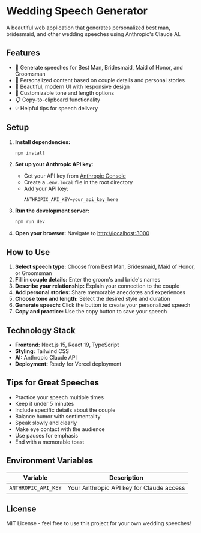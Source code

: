 # Wedding Speech Generator

A beautiful web application that generates personalized best man, bridesmaid, and other wedding speeches using Anthropic's Claude AI.

## Features

- 🎤 Generate speeches for Best Man, Bridesmaid, Maid of Honor, and Groomsman
- 💝 Personalized content based on couple details and personal stories
- 🎨 Beautiful, modern UI with responsive design
- 📝 Customizable tone and length options
- 📋 Copy-to-clipboard functionality
- 💡 Helpful tips for speech delivery

## Setup

1. **Install dependencies:**
   ```bash
   npm install
   ```

2. **Set up your Anthropic API key:**
   - Get your API key from [Anthropic Console](https://console.anthropic.com/)
   - Create a `.env.local` file in the root directory
   - Add your API key:
     ```
     ANTHROPIC_API_KEY=your_api_key_here
     ```

3. **Run the development server:**
   ```bash
   npm run dev
   ```

4. **Open your browser:**
   Navigate to [http://localhost:3000](http://localhost:3000)

## How to Use

1. **Select speech type:** Choose from Best Man, Bridesmaid, Maid of Honor, or Groomsman
2. **Fill in couple details:** Enter the groom's and bride's names
3. **Describe your relationship:** Explain your connection to the couple
4. **Add personal stories:** Share memorable anecdotes and experiences
5. **Choose tone and length:** Select the desired style and duration
6. **Generate speech:** Click the button to create your personalized speech
7. **Copy and practice:** Use the copy button to save your speech

## Technology Stack

- **Frontend:** Next.js 15, React 19, TypeScript
- **Styling:** Tailwind CSS
- **AI:** Anthropic Claude API
- **Deployment:** Ready for Vercel deployment

## Tips for Great Speeches

- Practice your speech multiple times
- Keep it under 5 minutes
- Include specific details about the couple
- Balance humor with sentimentality
- Speak slowly and clearly
- Make eye contact with the audience
- Use pauses for emphasis
- End with a memorable toast

## Environment Variables

| Variable | Description |
|----------|-------------|
| `ANTHROPIC_API_KEY` | Your Anthropic API key for Claude access |

## License

MIT License - feel free to use this project for your own wedding speeches!
